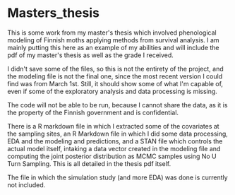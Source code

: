 # Masters_thesis

This is some work from my master's thesis which involved phenological modeling of Finnish moths applying methods from survival analysis. I am mainly putting this here as an example of my abilities and will include the pdf of my master's thesis as well as the grade I received. 

I didn't save some of the files, so this is not the entirety of the project, and the modeling file is not the final one, since the most recent version I could find was from March 1st. Still, it should show some of what I'm capable of, even if some of the exploratory analysis and data processing is missing.

The code will not be able to be run, because I cannot share the data, as it is the property of the Finnish government and is confidential.

There is a R markdown file in which I extracted some of the covariates at the sampling sites, an R Markdown file in which I did some data processing, EDA and the modeling and predictions, and a STAN file which controls the actual model itself, intaking a data vector created in the modeling file and computing the joint posterior distribution as MCMC samples using No U Turn Sampling. This is all detailed in the thesis pdf itself. 

The file in which the simulation study (and more EDA) was done is currently not included.
